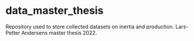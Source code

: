 # data_master_thesis
Repository used to store collected datasets on inertia and production. 
Lars-Petter Andersens master thesis 2022.
